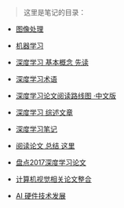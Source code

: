 > 这里是笔记的目录：

* [图像处理](image_processing.md)

* [机器学习](Mechine_Learning.md)
* [深度学习 基本概念 先读](./../Basic-Tutorial/readme.md)
* [深度学习术语](terminology.md)
* [深度学习论文阅读路线图 ·中文版](Deep_Learning_Papers_Reading_Roadmap.md) 
* [深度学习 综述文章](review.md) 
* [深度学习笔记](DeepLearning.md)
* [阅读论文 总结 这里](paper_read.md)
* [盘点2017深度学习论文](Niubility/paper2017.md)  
* [计算机视觉相关论文整合](Niubility/Computer-Version-Paper(updating).md)  
* [AI 硬件技术发展](AI_hardware_advanced_technology.md)



